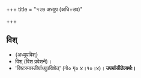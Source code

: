 +++
title = "१२७ अध्युप (अधि+उप)"

+++

## विश्
- {अध्युपविश्}
- विश् (विश प्रवेशने)।
- 'विष्टरमास्तीर्याध्युपविशेत्' (गो० गृ० ४।१०।४)। **उपर्यासीतेत्यर्थः।**
